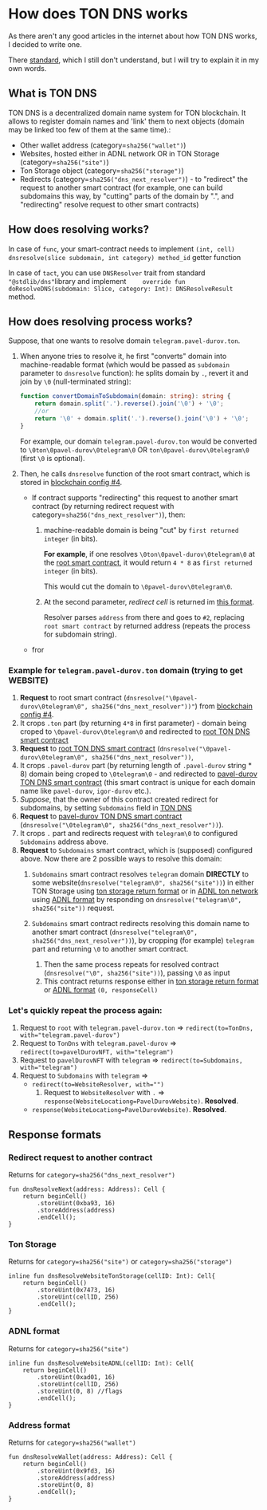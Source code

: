 # How does TON DNS works

As there aren't any good articles in the internet about how TON DNS works, I decided to write one.

There [standard](https://github.com/ton-blockchain/TIPs/issues/81), which I still don't understand, but I will try to explain it in my own words.

## What is TON DNS

TON DNS is a decentralized domain name system for TON blockchain. It allows to register domain names and 'link' them to next objects (domain may be linked too few of them at the same time).:

-  Other wallet address (category=`sha256("wallet")`)
-  Websites, hosted either in ADNL network OR in TON Storage (category=`sha256("site")`)
-  Ton Storage object (category=`sha256("storage")`)
-  Redirects (category=`sha256("dns_next_resolver")`) - to "redirect" the request to another smart contract (for example, one can build subdomains this way, by "cutting" parts of the domain by ".", and "redirecting" resolve request to other smart contracts)

## How does resolving works?

In case of `func`, your smart-contract needs to implement `(int, cell) dnsresolve(slice subdomain, int category) method_id` getter function

In case of `tact`, you can use `DNSResolver` trait from standard `"@stdlib/dns"`library and implement `    override fun doResolveDNS(subdomain: Slice, category: Int): DNSResolveResult` method. 


## How does resolving process works?

[//]: # (All domains in TON are **subdomain**. For example, domain `my-bob.ton` has "root" part `ton`, and "subdomain" part `my-bob`.)

Suppose, that one wants to resolve domain `telegram.pavel-durov.ton`.

1. When anyone tries to resolve it, he first "converts" domain into machine-readable format (which would be passed as `subdomain` parameter to `dnsresolve` function): he splits domain by `.`, revert it and join by `\0` (null-terminated string): 
    ```typescript
    function convertDomainToSubdomain(domain: string): string {
        return domain.split('.').reverse().join('\0') + '\0';
        //or
        return '\0' + domain.split('.').reverse().join('\0') + '\0';
    }
    
    ```

    For example, our domain `telegram.pavel-durov.ton` would be converted to `\0ton\0pavel-durov\0telegram\0` OR `ton\0pavel-durov\0telegram\0` (first `\0` is optional).

2. Then, he calls `dnsresolve` function of the root smart contract, which is stored in [blockchain config #4](https://tonviewer.com/config#4). 
    
    - If contract supports "redirecting" this request to another smart contract (by returning redirect request with category=`sha256("dns_next_resolver")`), then:
        1. machine-readable domain is being "cut" by `first returned integer` (in bits). 
            
            **For example**, if one resolves `\0ton\0pavel-durov\0telegram\0` at the [root smart contract](https://tonviewer.com/Ef_lZ1T4NCb2mwkme9h2rJfESCE0W34ma9lWp7-_uY3zXDvq?section=code), it would return `4 * 8` as `first returned integer` (in bits).
 
            This would cut the domain to `\0pavel-durov\0telegram\0`.
            
        2. At the second parameter, *redirect cell* is returned im [this format](#redirect-to-another-domain).
            
            Resolver parses `address` from there and goes to `#2`, replacing `root smart contract` by returned address (repeats the process for subdomain string).
    
    - fror    


### Example for `telegram.pavel-durov.ton` domain (trying to get WEBSITE)

1. **Request** to root smart contract (`dnsresolve("\0pavel-durov\0telegram\0", sha256("dns_next_resolver"))"`) from [blockchain config #4](https://tonviewer.com/config#4).
2. It crops `.ton` part (by returning `4*8` in first parameter) - domain being croped to `\0pavel-durov\0telegram\0` and redirected to [root TON DNS smart contract](https://tonviewer.com/EQC3dNlesgVD8YbAazcauIrXBPfiVhMMr5YYk2in0Mtsz0Bz?section=code)
3. **Request** to [root TON DNS smart contract](https://tonviewer.com/EQC3dNlesgVD8YbAazcauIrXBPfiVhMMr5YYk2in0Mtsz0Bz?section=code) (`dnsresolve("\0pavel-durov\0telegram\0", sha256("dns_next_resolver"))`,
4. It crops `.pavel-durov` part (by returning length of `.pavel-durov` string * 8) domain being croped to `\0telegram\0` - and redirected to [pavel-durov TON DNS smart contract](https://tonviewer.com/Ef_lZ1T4NCb2mwkme9h2rJfESCE0W34ma9lWp7-_uY3zXDvq) (this smart contract is unique for each domain name like `pavel-durov`, `igor-durov` etc.).
5. _Suppose_, that the owner of this contract created redirect for subdomains, by setting `Subdomains` field in [TON DNS](https://dns.ton.org/#pavel-durov)
6. **Request** to [pavel-durov TON DNS smart contract](https://tonviewer.com/Ef_lZ1T4NCb2mwkme9h2rJfESCE0W34ma9lWp7-_uY3zXDvq) (`dnsresolve("\0telegram\0", sha256("dns_next_resolver"))`).
7. It crops `.` part  and redirects request with `telegram\0` to configured `Subdomains` address above.
8. **Request** to `Subdomains` smart contract, which is (supposed) configured above. Now there are 2 possible ways to resolve this domain:
    1. `Subdomains` smart contract resolves `telegram` domain **DIRECTLY** to some website(`dnsresolve("telegram\0", sha256("site"))`) in either TON Storage using [ton storage return format](#ton-storage) or in [ADNL ton network](https://docs.ton.org/learn/networking/adnl) using [ADNL format](#adnl-format) by responding on `dnsresolve("telegram\0", sha256("site"))` request.
    2. `Subdomains` smart contract redirects resolving this domain name to another smart contract (`dnsresolve("telegram\0", sha256("dns_next_resolver"))`), by cropping (for example) `telegram` part and returning `\0` to another smart contract.
        
        1. Then the same process repeats for resolved contract (`dnsresolve("\0", sha256("site"))`), passing `\0` as input
        2. This contract returns response either in [ton storage return format](#ton-storage) or [ADNL format](#adnl-format) `(0, responseCell)`
    


### Let's quickly repeat the process again:
1. Request to `root` with `telegram.pavel-durov.ton`  => `redirect(to=TonDns, with="telegram.pavel-durov")`
2. Request to `TonDns` with `telegram.pavel-durov` => `redirect(to=pavelDurovNFT, with="telegram")`
3. Request to `pavelDurovNFT` with `telegram` => `redirect(to=Subdomains, with="telegram")`
4. Request to `Subdomains` with `telegram` => 
   - `redirect(to=WebsiteResolver, with="")`
        1. Request to `WebsiteResolver` with `.` => `response(WebsiteLocationg=PavelDurovWebsite)`. **Resolved**.    
   - `response(WebsiteLocationg=PavelDurovWebsite)`. **Resolved**.

## Response formats

### Redirect request to another contract 
Returns for `category=sha256("dns_next_resolver")`
```tact
fun dnsResolveNext(address: Address): Cell {
    return beginCell()
        .storeUint(0xba93, 16)
        .storeAddress(address)
        .endCell();
}
```

### Ton Storage
Returns for `category=sha256("site")`  or `category=sha256("storage")`
```tact
inline fun dnsResolveWebsiteTonStorage(cellID: Int): Cell{
    return beginCell()
        .storeUint(0x7473, 16)
        .storeUint(cellID, 256)
        .endCell();
}
```
### ADNL format
Returns for `category=sha256("site")` 
```tact
inline fun dnsResolveWebsiteADNL(cellID: Int): Cell{
    return beginCell()
        .storeUint(0xad01, 16)
        .storeUint(cellID, 256)
        .storeUint(0, 8) //flags
        .endCell();
}
```

### Address format
Returns for `category=sha256("wallet")`
```tact
fun dnsResolveWallet(address: Address): Cell {
    return beginCell()
        .storeUint(0x9fd3, 16)
        .storeAddress(address)
        .storeUint(0, 8)
        .endCell();
}
```